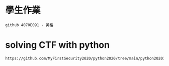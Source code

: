 # 學生作業
```
github 4070E091 - 英格  
```
# solving CTF with python 
```
https://github.com/MyFirstSecurity2020/python2020/tree/main/python202010
```

